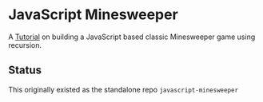 # JavaScript Minesweeper

A [Tutorial](https://www.youtube.com/watch?v=W0No1JDc6vE) on building a JavaScript based classic Minesweeper game using recursion.

## Status

This originally existed as the standalone repo `javascript-minesweeper`